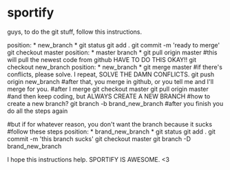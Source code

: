 # sportify

guys, to do the git stuff, follow this instructions.

position: * new_branch *
git status
git add .
git commit -m 'ready to merge'
git checkout master
position: * master branch *
git pull origin master #this will pull the newest code from github HAVE TO DO THIS OKAY!!
git checkout new_branch
position: * new_branch *
git merge master #if there's conflicts, please solve. I repeat, SOLVE THE DAMN CONFLICTS.
git push origin new_branch
#after that, you merge in github, or you tell me and I'll merge for you.
#after I merge
git checkout master
git pull origin master
#and then keep coding, but ALWAYS CREATE A NEW BRANCH
#how to create a new branch?
git branch -b brand_new_branch
#after you finish you do all the steps again


#but if for whatever reason, you don't want the branch because it sucks
#follow these steps
position: * brand_new_branch *
git status
git add .
git commit -m 'this branch sucks'
git checkout master
git branch -D brand_new_branch


I hope this instructions help.
SPORTIFY IS AWESOME. <3




<!--     <div>
	<a href="/admin">Admin Page</a><br>
		<% @posts.each do |x| %>
			<% @products = x.product_id %>
			<% @oreo = Product.find(@products) %>
			<% @categories = @oreo.category_id %>
			<%= link_to 'View Deal', category_product_post_path(@categories, @products, x) %><br>
			Deal start date: <%= x.start_date %><br>
			Deal end date: <%= x.end_date %><br>
			Deal price: <%= x.price %><br>
			<%= link_to 'See product', category_product_path(@categories, @products) %><br><br>
		<% end %>
	</div>
   -->